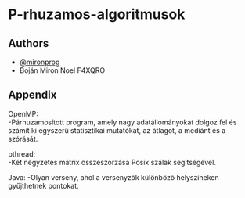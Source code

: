 # P-rhuzamos-algoritmusok

## Authors

- [@mironprog](https://github.com/mironprog)
- Boján Miron Noel F4XQRO


## Appendix


OpenMP:  
    -Párhuzamosított program, amely nagy adatállományokat dolgoz fel és számít ki egyszerű statisztikai mutatókat, az átlagot, a mediánt és a szórását.  

pthread:  
    -Két négyzetes mátrix összeszorzása Posix szálak segítségével.

Java:
    -Olyan verseny, ahol a versenyzők különböző helyszíneken gyűjthetnek pontokat.


